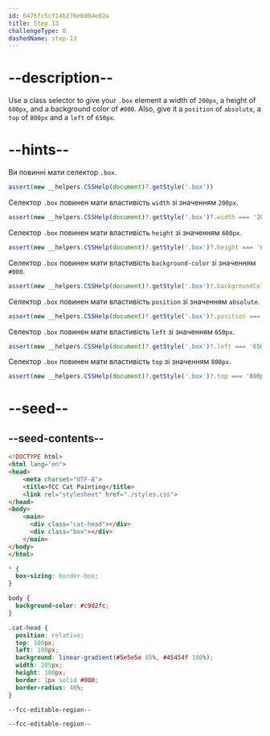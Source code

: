 ```yaml
---
id: 6476fc5cf14b276e6d04e82a
title: Step 13
challengeType: 0
dashedName: step-13
---
```


# --description--

Use a class selector to give your `.box` element a width of `200px`, a height of `600px`, and a background color of `#000`. Also, give it a `position` of `absolute`, a `top` of `800px` and a `left` of `650px`.

# --hints--

Ви повинні мати селектор `.box`.

```js
assert(new __helpers.CSSHelp(document)?.getStyle('.box'))
```

Селектор `.box` повинен мати властивість `width` зі значенням `200px`.

```js
assert(new __helpers.CSSHelp(document)?.getStyle('.box')?.width === '200px')
```

Селектор `.box` повинен мати властивість `height` зі значенням `600px`.

```js
assert(new __helpers.CSSHelp(document)?.getStyle('.box')?.height === '600px')
```

Селектор `.box` повинен мати властивість `background-color` зі значенням `#000`.

```js
assert(new __helpers.CSSHelp(document)?.getStyle('.box')?.backgroundColor === 'rgb(0, 0, 0)')
```

Селектор `.box` повинен мати властивість `position` зі значенням `absolute`.

```js
assert(new __helpers.CSSHelp(document)?.getStyle('.box')?.position === 'absolute')
```

Селектор `.box` повинен мати властивість `left` зі значенням `650px`.

```js
assert(new __helpers.CSSHelp(document)?.getStyle('.box')?.left === '650px')
```

Селектор `.box` повинен мати властивість `top` зі значенням `800px`.

```js
assert(new __helpers.CSSHelp(document)?.getStyle('.box')?.top === '800px')
```

# --seed--

## --seed-contents--

```html
<!DOCTYPE html>
<html lang="en">
<head>
    <meta charset="UTF-8">
    <title>fCC Cat Painting</title>
    <link rel="stylesheet" href="./styles.css">
</head>
<body>
    <main>
      <div class="cat-head"></div>
      <div class="box"></div>
    </main>
</body>
</html>
```

```css
* {
  box-sizing: border-box;
}

body {
  background-color: #c9d2fc;
}

.cat-head {
  position: relative;
  top: 100px;
  left: 100px;
  background: linear-gradient(#5e5e5e 85%, #45454f 100%);
  width: 205px;
  height: 180px;
  border: 1px solid #000;
  border-radius: 46%;
}

--fcc-editable-region--

--fcc-editable-region--
```

